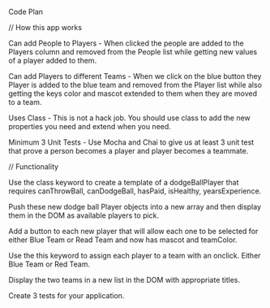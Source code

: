 Code Plan

// How this app works

Can add People to Players - When clicked the people are added to the Players column and removed from the People list while getting new values of a player added to them.

Can add Players to different Teams - When we click on the blue button they Player is added to the blue team and removed from the Player list while also getting the keys color and mascot extended to them when they are moved to a team.

Uses Class - This is not a hack job. You should use class to add the new properties you need and extend when you need.

Minimum 3 Unit Tests - Use Mocha and Chai to give us at least 3 unit test that prove a person becomes a player and player becomes a teammate.

// Functionality

Use the class keyword to create a template of a dodgeBallPlayer that requires canThrowBall, canDodgeBall, hasPaid, isHealthy, yearsExperience.

Push these new dodge ball Player objects into a new array and then display them in the DOM as available players to pick.

Add a button to each new player that will allow each one to be selected for either Blue Team or Read Team and now has mascot and teamColor.

Use the this keyword to assign each player to a team with an onclick. Either Blue Team or Red Team.

Display the two teams in a new list in the DOM with appropriate titles.

Create 3 tests for your application.